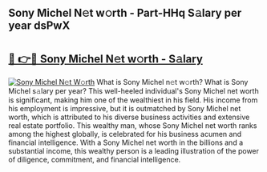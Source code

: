## Sony Michel N𝚎t w𝚘rth - Part-HHq S𝚊lary per year dsPwX

# <h2><a href="http://gc3dppd.nevu.top/?p=Sony+Michel">🔗 👉🔴 Sony Michel N𝚎t w𝚘rth - S𝚊lary</a></h2>

[![Sony Michel N𝚎t W𝚘rth](https://i.imgur.com/Oavwk0R.jpeg)](http://gc3dppd.nevu.top/?p=Sony+Michel)
What is Sony Michel n𝚎t w𝚘rth? What is Sony Michel s𝚊lary per year?
This well-heeled individual's Sony Michel net worth is significant, making him one of the wealthiest in his field. His income from his employment is impressive, but it is outmatched by Sony Michel net worth, which is attributed to his diverse business activities and extensive real estate portfolio. This wealthy man, whose Sony Michel net worth ranks among the highest globally, is celebrated for his business acumen and financial intelligence. With a Sony Michel net worth in the billions and a substantial income, this wealthy person is a leading illustration of the power of diligence, commitment, and financial intelligence.
